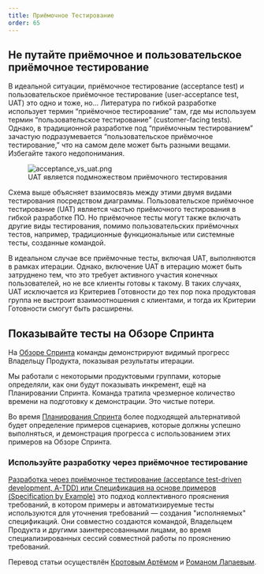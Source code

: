 ```yaml
---
title: Приёмочное Тестирование
order: 65
---
```


## Не путайте приёмочное и пользовательское приёмочное тестирование

В идеальной ситуации, приёмочное тестирование (acceptance test) и пользовательское приёмочное тестирование (user-acceptance test, UAT) это одно и тоже, но... Литература по гибкой разработке использует термин “приёмочное тестирование” там, где мы используем термин “пользовательское тестирование” (customer-facing tests). Однако, в традиционной разработке под “приёмочным тестированием” зачастую подразумевается “пользовательское приёмочное тестирование,” что на самом деле может быть разными вещами. Избегайте такого недопонимания.

<figure>
  <img src="/img/test_automation/acceptance_vs_uat.png" alt="acceptance_vs_uat.png">
  <figcaption>UAT является подмножеством приёмочного тестирования</figcaption>
</figure>

Схема выше объясняет взаимосвязь между этими двумя видами тестирования посредством диаграммы. Пользовательское приёмочное тестирование (UAT) является частью приёмочного тестирования в гибкой разработке ПО. Но приёмочное тесты могут также включать другие виды тестирования, помимо пользовательских приёмочных тестов, например, традиционные функциональные или системные тесты, созданные командой.

В идеальном случае все приёмочные тесты, включая UAT, выполняются в рамках итерации. Однако, включение UAT в итерацию может быть затруднено тем, что это требует активного участия конечных пользователей, но не все клиенты готовы к такому. В таких случаях, UAT исключается из Критериев Готовности до тех пор пока продуктовая группа не выстроит взаимоотношения с клиентами, и тогда их Критерии Готовности смогут быть расширены.

## Показывайте тесты на Обзоре Спринта

На [Обзоре Спринта](../framework/sprint-review.html) команды демонстрируют видимый прогресс Владельцу Продукта, показывая результаты итерации.

Мы работали с некоторыми продуктовыми группами, которые определяли, как они будут показывать инкремент, ещё на Планировании Спринта. Команда тратила  чрезмерное количество времени на подготовку к демонстрации. Это чистые потери.

Во время [Планирования Спринта](../framework/sprint-planning-one.html) более подходящей альтернативой будет определение примеров сценариев, которые должны успешно выполняться, и демонстрация прогресса с использованием этих примеров на Обзоре Спринта.

### Используйте разработку через приёмочное тестирование

[Разработка через приёмочное тестирование (acceptance test-driven development, A-TDD) или Спецификация на основе примеров (Specification by Example)](specification-by-example.html) это подход коллективного прояснения требований, в котором примеры и автоматизируемые тесты используются для уточнения требований — создания "исполняемых" спецификаций. Они совместно создаются командой, Владельцем Продукта и другими заинтересованными лицами, во время специализированных сессий совместной работы по прояснению требований. 

Перевод статьи осуществлён [Кротовым Артёмом](https://www.facebook.com/artem.v.krotov) и [Романом Лапаевым](https://www.linkedin.com/in/romanlapaev).
